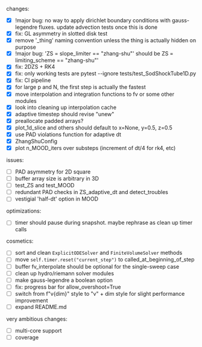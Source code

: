 changes:
- [x] !major bug: no way to apply dirichlet boundary conditions with gauss-legendre fluxes. update advection tests once this is done
- [x] fix: GL asymmetry in slotted disk test
- [x] remove '_thing' naming convention unless the thing is actually hidden on purpose
- [x] !major bug: 'ZS = slope_limiter == "zhang-shu"' should be ZS = limiting_scheme == "zhang-shu"'
- [x] fix: 2DZS + RK4
- [x] fix: only working tests are pytest --ignore tests/test_SodShockTube1D.py
- [x] fix: CI pipeline
- [x] for large p and N, the first step is actually the fastest
- [x] move interpolation and integration functions to fv or some other modules
- [x] look into cleaning up interpolation cache
- [x] adaptive timestep should revise "unew"
- [x] preallocate padded arrays?
- [x] plot_1d_slice and others should default to x=None, y=0.5, z=0.5
- [x] use PAD violations function for adaptive dt
- [x] ZhangShuConfig
- [x] plot n_MOOD_iters over substeps (increment of dt/4 for rk4, etc)

issues:
- [ ] PAD asymmetry for 2D square
- [ ] buffer array size is arbitrary in 3D
- [ ] test_ZS and test_MOOD
- [ ] redundant PAD checks in ZS_adaptive_dt and detect_troubles
- [ ] vestigial 'half-dt' option in MOOD

optimizations:
- [ ] timer should pause during snapshot. maybe rephrase as clean up timer calls

cosmetics:
- [ ] sort and clean `ExplicitODESolver` and `FiniteVolumeSolver` methods
- [ ] move `self.timer.reset("current_step")` to called_at_beginning_of_step
- [ ] buffer fv_interpolate should be optional for the single-sweep case
- [ ] clean up hydro/riemann solver modules
- [ ] make gauss-legendre a boolean option
- [ ] fix: progress bar for allow_overshoot=True
- [ ] switch from f"v{dim}" style to "v" + dim style for slight performance improvement
- [ ] expand README.md

very ambitious changes:
- [ ] multi-core support
- [ ] coverage
